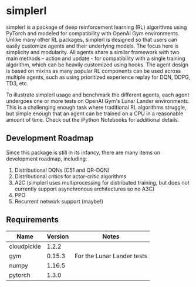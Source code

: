 # simplerl
simplerl is a package of deep reinforcement learning (RL) algorithms using PyTorch and modeled for compatibility with OpenAI Gym environments. Unlike many other RL packages, simplerl is designed so that users can easily customize agents and their underlying models. The focus here is simplicity and modularity. All agents share a similar framework with two main methods - action and update - for compatibility with a single training algorithm, which can be heavily customized using hooks. The agent design is based on mixins as many popular RL components can be used across multiple agents, such as using prioritized experience replay for DQN, DDPG, TD3, etc. 

To illustrate simplerl usage and benchmark the different agents, each agent undergoes one or more tests on OpenAI Gym's Lunar Lander environments. This is a challenging enough task where traditional RL algorithms struggle, but simple enough that an agent can be trained on a CPU in a reasonable amount of time. Check out the iPython Notebooks for additional details.

## Development Roadmap
Since this package is still in its infancy, there are many items on development roadmap, including:
1. Distributional DQNs (C51 and QR-DQN)
2. Distributional critics for actor-critic algorithms
3. A2C (simplerl uses multiprocessing for distributed training, but does not currently support asynchronous architectures so no A3C)
4. PPO
5. Recurrent network support (maybe!)

## Requirements
| Name            | Version   | Notes                       |
|-----------------|-----------|-----------------------------|
| cloudpickle     | 1.2.2     |                             |
| gym             | 0.15.3    | For the Lunar Lander tests  |
| numpy           | 1.16.5    |                             |
| pytorch         | 1.3.0     |                             |
